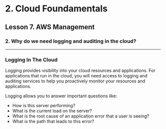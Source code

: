 # 2. Cloud Foundamentals 

## Lesson 7. AWS Management


### 2. Why do we need logging and auditing in the cloud?

___

### Logging In The Cloud
Logging provides visibility into your cloud resources and applications. For applications that run in the cloud, you will need access to logging and auditing services to help you proactively monitor your resources and applications.

Logging allows you to answer important questions like:

* How is this server performing?
* What is the current load on the server?
* What is the root cause of an application error that a user is seeing?
* What is the path that leads to this error?
